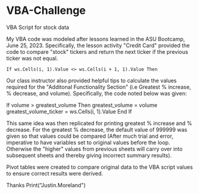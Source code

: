 # VBA-Challenge
VBA Script for stock data

My VBA code was modeled after lessons learned in the ASU Bootcamp, June 25, 2023. Specifically, the lesson activity "Credit Card" provided the code to compare "stock" tickers and return the next ticker if the previous ticker was not equal.
  
    If ws.Cells(i, 1).Value <> ws.Cells(i + 1, 1).Value Then

Our class instructor also provided helpful tips to calculate the values required for the "Additonal Functionality Section" (i.e Greatest % increase, % decrease, and volume). Specifically, the code noted below was given:
  
  If volume > greatest_volume Then
    greatest_volume = volume
    greatest_volume_ticker = ws.Cells(i, 1).Value
 End If
 
This same idea was then replicated for printing greatest % increase and % decrease. For the greatest % decrease, the default value of 999999 was given so that values could be compared (After much trial and error, imperative to have variables set to original values before the loop. Otherwise the "higher" values from previous sheets will carry over into subsequent sheets and thereby giving incorrect summary results).

Pivot tables were created to compare original data to the VBA script values to ensure correct results were derived.

Thanks
Print("Justin.Moreland")
